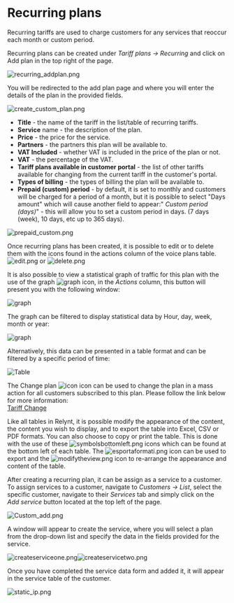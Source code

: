 Recurring plans
============

Recurring tariffs are used to charge customers for any services that reoccur each month or custom period.

Recurring plans can be created under _Tariff plans → Recurring_ and click on Add plan in the top right of the page.

![recurring_addplan.png](custom_addplan.png)

You will be redirected to the add plan page and where you will enter the details of the plan in the provided fields.

![create_custom_plan.png](create_custom_plan.png)

* **Title** - the name of the tariff in the list/table of recurring tariffs.
* **Service** name - the description of the plan.
* **Price** - the price for the service.
* **Partners** - the partners this plan will be available to.
* **VAT Included** - whether VAT is included in the price of the plan or not.
* **VAT** - the percentage of the VAT.
* **Tariff plans available in customer portal** - the list of other tariffs available for changing from the current tariff in the customer's portal.
* **Types of billing** - the types of billing the plan will be available to.
* **Prepaid (custom) period** - by default, it is set to monthly and customers will be charged for a period of a month, but it is possible to select "Days amount" which will cause another field to appear:" _Custom period (days)_" - this will allow you to set a custom period in days. (7 days (week), 10 days, etc up to 365 days).

![prepaid_custom.png](prepaid_custom.png)


Once recurring plans has been created, it is possible to edit or to delete them with the icons found in the actions column of the voice plans table.  <icon class="image-icon">![edit.png](edit.png)</icon> or <icon class="image-icon">![delete.png](delete.png)</icon>

It is also possible to view a statistical graph of traffic for this plan with the use of the graph <icon class="image-icon">![graph](graph.png)</icon> icon, in the *Actions* column, this button will present you with the following window:

![graph](graph2.png)

The graph can be filtered to display statistical data by Hour, day, week, month or year:

![graph](graph3.png)

Alternatively, this data can be presented in a table format and can be filtered by a specific period of time:

![Table](table.png)

The Change plan <icon class="image-icon">![icon](change_plan.png)</icon> icon can be used to change the plan in a mass action for all customers subscribed to this plan. Please follow the link below for more information:<br>
[Tariff Change](configuring_tariff_plans/tariff_change/tariff_change.md)

Like all tables in Relynt, it is possible modify the appearance of the content, the content you wish to display, and to export the table into Excel, CSV or PDF formats. You can also choose to copy or print the table. This is done with the use of these <icon class="image-icon">![symbolsbottomleft.png](symbolsbottomleft.png)</icon>  icons which can be found at the bottom left of each table. The <icon class="image-icon">![esportaformati.png](esportaformati.png)</icon> icon can be used to export and the   <icon class="image-icon">![modifytheview.png](modifytheview.png)</icon> icon to re-arrange the appearance and content of the table.

After creating a recurring plan, it can be assign as a service to a customer. To assign services to a customer, navigate to _Customers → List_, select the specific customer, navigate to their _Services_ tab and simply click on the *Add service* button located at the top left of the page.

![Custom_add.png](Custom_add.png)

A window will appear to create the service, where you will select a plan from the drop-down list and specify the data in the fields provided for the service.

![createserviceone.png](createserviceone.png)![createservicetwo.png](createservicetwo.png)

Once you have completed the service data form and added it, it will appear in the service table of the customer.

![static_ip.png](static_ip.png)
